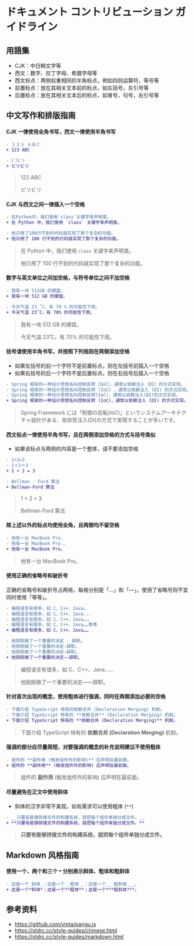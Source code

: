 # ドキュメント コントリビューション ガイドライン

## 用語集

- CJK：中日韩文字等
- 西文：数字、拉丁字母、希腊字母等
- 西文标点：两侧权重相同的半角标点，例如四则运算符，等号等
- 前置标点：放在其相关文本前的标点，如左括号，左引号等
- 后置标点：放在其相关文本后的标点，如冒号，句号，右引号等

## 中文写作和排版指南

#### CJK 一律使用全角书写，西文一律使用半角书写

```diff
- １２３ ＡＢＣ
+ 123 ABC

- ﾋﾞﾘﾋﾞﾘ
+ ビリビリ
```

> 123 ABC
>
> ビリビリ

#### CJK 与西文之间一律插入一个空格

```diff
- 在Python中，我们使用`class`关键字来声明类。
+ 在 Python 中，我们使用 `class` 关键字来声明类。

- 他只用了100行不到的代码就实现了那个复杂的功能。
+ 他只用了 100 行不到的代码就实现了那个复杂的功能。
```

> 在 Python 中，我们使用 `class` 关键字来声明类。
>
> 他只用了 100 行不到的代码就实现了那个复杂的功能。

#### 数字与英文单位之间加空格，与符号单位之间不加空格

```diff
- 我有一块 512GB 的硬盘。
+ 我有一块 512 GB 的硬盘。

- 今天气温 23 ˚C，有 70 % 的可能性下雨。
+ 今天气温 23˚C，有 70% 的可能性下雨。
```

> 我有一块 512 GB 的硬盘。
>
> 今天气温 23˚C，有 70% 的可能性下雨。

#### 括号请使用半角书写，并按照下列规则在两侧添加空格

- 如果左括号的前一个字符不是前置标点，则在左括号前插入一个空格
- 如果右括号的后一个字符不是后置标点，则在右括号后插入一个空格

```diff
- Spring 框架的一种设计思想名叫控制反转（IoC），通常以依赖注入（DI）的方式实现。
- Spring 框架的一种设计思想名叫控制反转 (IoC) ，通常以依赖注入 (DI) 的方式实现。
- Spring 框架的一种设计思想名叫控制反转(IoC)，通常以依赖注入(DI)的方式实现。
+ Spring 框架的一种设计思想名叫控制反转 (IoC)，通常以依赖注入 (DI) 的方式实现。
```

> Spring Framework には「制御の反転(IoC)」というシステムアーキテクチャ設計がある、依存性注入(DI)の方式で実現することが多いです。

#### 西文标点一律使用半角书写，且在两侧添加空格的方式与括号类似

- 如果该标点与两侧的内容是一个整体，请不要添加空格

```diff
- 1+2=3
- 1＋2＝3
+ 1 + 2 = 3

- Bellman - Ford 算法
+ Bellman-Ford 算法
```

> 1 + 2 = 3
>
> Bellman-Ford 算法

#### 除上述以外的标点均使用全角，且两侧均不留空格

```diff
- 他有一台 MacBook Pro.
- 他有一台 MacBook Pro 。
+ 他有一台 MacBook Pro。
```

> 他有一台 MacBook Pro。

#### 使用正确的省略号和破折号

正确的省略号和破折号占两格，每格分别是「…」和「—」。使用了省略号则不宜同时使用「等等」。

```diff
- 编程语言有很多，如 C、C++、Java…
- 编程语言有很多，如 C、C++、Java...
- 编程语言有很多，如 C、C++、Java。。。
- 编程语言有很多，如 C、C++、Java……等等
+ 编程语言有很多，如 C、C++、Java……

- 他刚刚做了一个重要的决定 - 辞职。
- 他刚刚做了一个重要的决定-辞职。
- 他刚刚做了一个重要的决定—辞职。
+ 他刚刚做了一个重要的决定——辞职。
```

> 编程语言有很多，如 C、C++、Java……
>
> 他刚刚做了一个重要的决定——辞职。

#### 针对首次出现的概念，使用粗体进行强调，同时在两侧添加必要的空格

```diff
- 下面介绍 TypeScript 特有的依赖合并 (Declaration Merging) 机制。
- 下面介绍 TypeScript 特有的 **依赖合并** (Declaration Merging) 机制。
+ 下面介绍 TypeScript 特有的 **依赖合并 (Declaration Merging)** 机制。
```

> 下面介绍 TypeScript 特有的 **依赖合并 (Declaration Merging)** 机制。

#### 强调的部分应尽量简短，对要强调的概念的补充说明建议不使用粗体

```diff
- 组件的 **副作用 (触发组件外的影响)** 应声明在最前面。
+ 组件的 **副作用** (触发组件外的影响) 应声明在最前面。
```

> 组件的 **副作用** (触发组件外的影响) 应声明在最前面。

#### 尽量避免在正文中使用斜体

- 斜体的汉字非常不美观，如有需求可以使用粗体 (`**`)

```diff
- __只要有能够拼接文件的构建系统，就把每个组件单独分成文件。__
+ **只要有能够拼接文件的构建系统，就把每个组件单独分成文件。**
```

> **只要有能够拼接文件的构建系统，就把每个组件单独分成文件。**

## Markdown 风格指南

#### 使用一个、两个和三个 `*` 分别表示斜体、粗体和粗斜体

```diff
- 这是一个_斜体_；这是一个__粗体__；这是一个___粗斜体___。
+ 这是一个*斜体*；这是一个**粗体**；这是一个***粗斜体***。
```

## 参考资料

- https://github.com/vinta/pangu.js
- https://stdrc.cc/style-guides/chinese.html
- https://stdrc.cc/style-guides/markdown.html
